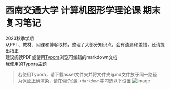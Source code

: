# 西南交通大学 计算机图形学理论课 期末复习笔记
2023秋季学期 <br>
从PPT、教材、网课和博客取材，整理了大部分知识点，会有遗漏和差错，还请提出指正<br>
建议阅读PDF或使用[Typora](https://typora.io/)浏览可编辑的markdown文档<br>
我使用的Typora[主题](https://github.com/YiNNx/typora-theme-lapis/tree/v1.1.2)<br>
> 若使用Typora，请下载asset文件夹并将文件夹与md文件放于同一路径<br>
> 为保证正确渲染，请在`偏好设置`->`Markdown`中勾选以下设置
> ![image](https://github.com/CanoSsa7/-SWJTU-Computer-Graphics-NOTE/assets/91023351/d57a6909-d881-4881-ab52-787cd2c1f167)
